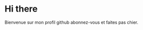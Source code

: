 # Hi there
Bienvenue sur mon profil github abonnez-vous et faites pas chier.

<!--[![Top Langs](https://github-readme-stats.vercel.app/api/top-langs/?username=Cat-Man123&langs_count=5&layout=compact&theme=dark)](https://github.com/anuraghazra/github-readme-stats)<br>
[![Anurag's GitHub stats](https://github-readme-stats.vercel.app/api?username=Cat-Man123&show_icons=true&theme=dark)

<p align="center">
  <a href="https://skillicons.dev">
    <img src="https://skillicons.dev/icons?i=androidstudio,bash,c,css,dart,flask,flutter,github,html,idea,java,js,kotlin,linux,maven,mysql,php,py,qt,raspberrypi,selenium,tensorflow,vscode&perline=10" />
  </a>
</p>

![](https://komarev.com/ghpvc/?username=Cat-Man123&color=orange)
-->
